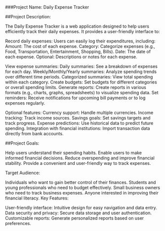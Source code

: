###Project Name: Daily Expense Tracker

##Project Description:

The Daily Expense Tracker is a web application designed to help users efficiently track their daily expenses. It provides a user-friendly interface to:

Record daily expenses: Users can easily log their expenditures, including:
Amount: The cost of each expense.
Category: Categorize expenses (e.g., Food, Transportation, Entertainment, Shopping, Bills).
Date: The date of each expense.
Optional: Descriptions or notes for each expense.

View expense summaries:
Daily summaries: See a breakdown of expenses for each day.
Weekly/Monthly/Yearly summaries: Analyze spending trends over different time periods.
Categorized summaries: View total spending within each category.
Create budgets: Set budgets for different categories or overall spending limits.
Generate reports: Create reports in various formats (e.g., charts, graphs, spreadsheets) to visualize spending data.
Set reminders: Receive notifications for upcoming bill payments or to log expenses regularly.

Optional features:
Currency support: Handle multiple currencies.
Income tracking: Track income sources.
Savings goals: Set savings targets and track progress.
Expense predictions: Use historical data to predict future spending.
Integration with financial institutions: Import transaction data directly from bank accounts.

##Project Goals:

Help users understand their spending habits.
Enable users to make informed financial decisions.
Reduce overspending and improve financial stability.
Provide a convenient and user-friendly way to track expenses.

Target Audience:

Individuals who want to gain better control of their finances.
Students and young professionals who need to budget effectively.
Small business owners who need to track business expenses.
Anyone interested in improving their financial literacy.
Key Features:

User-friendly interface: Intuitive design for easy navigation and data entry.
Data security and privacy: Secure data storage and user authentication.
Customizable reports: Generate personalized reports based on user preferences.
